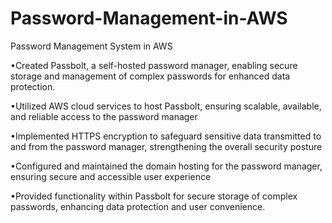 # Password-Management-in-AWS

Password Management System in AWS 

•Created Passbolt, a self-hosted password manager, enabling secure storage and management of complex passwords for enhanced data protection. 

•Utilized AWS cloud services to host Passbolt, ensuring scalable, available, and reliable access to the password manager 

•Implemented HTTPS encryption to safeguard sensitive data transmitted to and from the password manager, strengthening the overall security posture 

•Configured and maintained the domain hosting for the password manager, ensuring secure and accessible user experience 

•Provided functionality within Passbolt for secure storage of complex passwords, enhancing data protection and user convenience.

